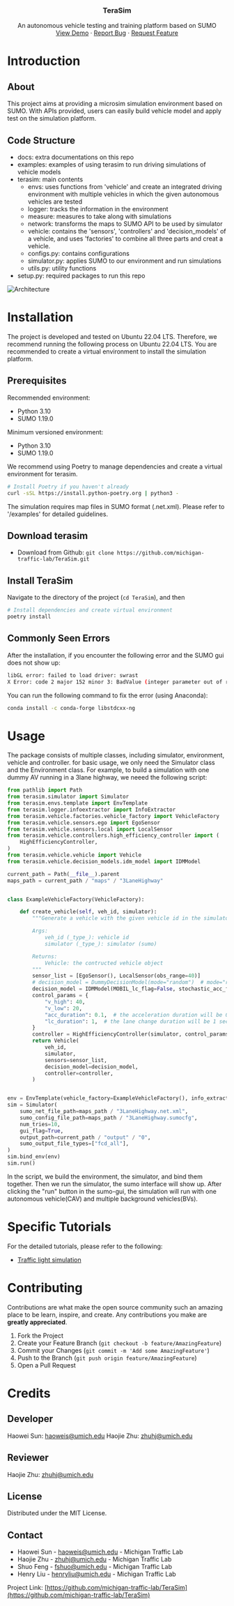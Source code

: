 <!-- PROJECT LOGO -->
<p align="center">
  <h3 align="center">TeraSim</h3>
  <p align="center">
    An autonomous vehicle testing and training platform based on SUMO
    <br />
    <a href="https://github.com/michigan-traffic-lab/TeraSim">View Demo</a>
    ·
    <a href="https://github.com/michigan-traffic-lab/TeraSim/issues">Report Bug</a>
    ·
    <a href="https://github.com/michigan-traffic-lab/TeraSim/issues">Request Feature</a>
  </p>
</p>


<!-- ABOUT THE PROJECT -->
# Introduction

## About
This project aims at providing a microsim simulation environment based on SUMO. With APIs provided, users can easily build vehicle model and apply test on the simulation platform.

## Code Structure

- docs: extra documentations on this repo
- examples: examples of using terasim to run driving simulations of vehicle models
- terasim: main contents
  - envs: uses functions from 'vehicle' and create an integrated driving environment with multiple vehicles in which the given autonomous vehicles are tested
  - logger: tracks the information in the environment
  - measure: measures to take along with simulations
  - network: transforms the maps to SUMO API to be used by simulator
  - vehicle: contains the 'sensors', 'controllers' and 'decision_models' of a vehicle, and uses 'factories' to combine all three parts and creat a vehicle.
  - configs.py: contains configurations
  - simulator.py: applies SUMO to our environment and run simulations
  - utils.py: utility functions
- setup.py: required packages to run this repo

![Architecture](docs/figure/Simulation_Platform_Architecture.svg)
<!-- GETTING STARTED -->

# Installation
The project is developed and tested on Ubuntu 22.04 LTS. Therefore, we recommend running the following process on Ubuntu 22.04 LTS. You are recommended to create a virtual environment to install the simulation platform.

## Prerequisites

Recommended environment:
- Python 3.10
- SUMO 1.19.0

Minimum versioned environment:
- Python 3.10
- SUMO 1.19.0

We recommend using Poetry to manage dependencies and create a virtual environment for terasim.
```bash
# Install Poetry if you haven't already
curl -sSL https://install.python-poetry.org | python3 -
```

The simulation requires map files in SUMO format (.net.xml). Please refer to '/examples' for detailed guidelines.

## Download terasim
- Download from Github: `git clone https://github.com/michigan-traffic-lab/TeraSim.git`

## Install TeraSim
Navigate to the directory of the project (`cd TeraSim`), and then

```bash
# Install dependencies and create virtual environment
poetry install
```

## Commonly Seen Errors

After the installation, if you encounter the following error and the SUMO gui does not show up:
```bash
libGL error: failed to load driver: swrast
X Error: code 2 major 152 minor 3: BadValue (integer parameter out of range for operation).
```
You can run the following command to fix the error (using Anaconda):
```bash
conda install -c conda-forge libstdcxx-ng
```

<!-- USAGE EXAMPLES -->
# Usage

The package consists of multiple classes, including simulator, environment, vehicle and controller. for basic usage, we only need the Simulator class and the Environment class. For example, to build a simulation with one dummy AV running in a 3lane highway, we neeed the following script:

```python
from pathlib import Path
from terasim.simulator import Simulator
from terasim.envs.template import EnvTemplate
from terasim.logger.infoextractor import InfoExtractor
from terasim.vehicle.factories.vehicle_factory import VehicleFactory
from terasim.vehicle.sensors.ego import EgoSensor
from terasim.vehicle.sensors.local import LocalSensor
from terasim.vehicle.controllers.high_efficiency_controller import (
    HighEfficiencyController,
)
from terasim.vehicle.vehicle import Vehicle
from terasim.vehicle.decision_models.idm_model import IDMModel

current_path = Path(__file__).parent
maps_path = current_path / "maps" / "3LaneHighway"


class ExampleVehicleFactory(VehicleFactory):

    def create_vehicle(self, veh_id, simulator):
        """Generate a vehicle with the given vehicle id in the simulator, composed of a decision model, a controller, and a list of sensors, which should be defined or customized by the user.

        Args:
            veh_id (_type_): vehicle id
            simulator (_type_): simulator (sumo)

        Returns:
            Vehicle: the contructed vehicle object
        """
        sensor_list = [EgoSensor(), LocalSensor(obs_range=40)]
        # decision_model = DummyDecisionModel(mode="random")  # mode="random" "constant"
        decision_model = IDMModel(MOBIL_lc_flag=False, stochastic_acc_flag=True)
        control_params = {
            "v_high": 40,
            "v_low": 20,
            "acc_duration": 0.1,  # the acceleration duration will be 0.1 second
            "lc_duration": 1,  # the lane change duration will be 1 second
        }
        controller = HighEfficiencyController(simulator, control_params)
        return Vehicle(
            veh_id,
            simulator,
            sensors=sensor_list,
            decision_model=decision_model,
            controller=controller,
        )


env = EnvTemplate(vehicle_factory=ExampleVehicleFactory(), info_extractor=InfoExtractor)
sim = Simulator(
    sumo_net_file_path=maps_path / "3LaneHighway.net.xml",
    sumo_config_file_path=maps_path / "3LaneHighway.sumocfg",
    num_tries=10,
    gui_flag=True,
    output_path=current_path / "output" / "0",
    sumo_output_file_types=["fcd_all"],
)
sim.bind_env(env)
sim.run()

```

In the script, we build the environment, the simulator, and bind them together. Then we run the simulator, the sumo interface will show up. After clicking the "run" button in the sumo-gui, the simulation will run with one autonomous vehicle(CAV) and multiple background vehicles(BVs).

# Specific Tutorials
For the detailed tutorials, please refer to the following:
- [Traffic light simulation](docs/tutorials/traffic_light_simulation.md)

<!-- CONTRIBUTING -->
# Contributing

Contributions are what make the open source community such an amazing place to be learn, inspire, and create. Any contributions you make are **greatly appreciated**.

1. Fork the Project
2. Create your Feature Branch (`git checkout -b feature/AmazingFeature`)
3. Commit your Changes (`git commit -m 'Add some AmazingFeature'`)
4. Push to the Branch (`git push origin feature/AmazingFeature`)
5. Open a Pull Request

# Credits

## Developer

Haowei Sun: haoweis@umich.edu
Haojie Zhu: zhuhj@umich.edu

## Reviewer

Haojie Zhu: zhuhj@umich.edu

## License

Distributed under the MIT License.

## Contact

- Haowei Sun - haoweis@umich.edu - Michigan Traffic Lab
- Haojie Zhu - zhuhj@umich.edu - Michigan Traffic Lab
- Shuo Feng - fshuo@umich.edu - Michigan Traffic Lab
- Henry Liu - henryliu@umich.edu - Michigan Traffic Lab

Project Link: [https://github.com/michigan-traffic-lab/TeraSim](https://github.com/michigan-traffic-lab/TeraSim)
